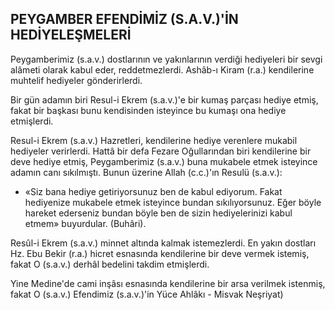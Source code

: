## PEYGAMBER EFENDİMİZ (S.A.V.)'İN HEDİYELEŞMELERİ

Peygamberimiz (s.a.v.) dostlarının ve yakınla­rının verdiği hediyeleri bir sevgi alâmeti olarak kabul eder, reddetmezlerdi. Ashâb-ı Kiram (r.a.) kendilerine muhtelif hediyeler gönderirlerdi.

Bir gün adamın biri Resul-i Ekrem (s.a.v.)'e bir kumaş parçası hediye etmiş, fakat bir başka­sı bunu kendisinden isteyince bu kumaşı ona he­diye etmişlerdi.

Resul-i Ekrem (s.a.v.) Hazretleri, kendilerine hediye verenlere mukabil hediyeler verirlerdi. Hattâ bir defa Fezare Oğullarından biri kendileri­ne bir deve hediye etmiş, Peygamberimiz (s.a.v.) buna mukabele etmek isteyince adamın canı sıkılmıştı. Bunun üzerine Allah (c.c.)'ın Resulü (s.a.v.):

- «Siz bana hediye getiriyorsunuz ben de kabul ediyorum. Fakat hediyenize mukabele etmek isteyince bundan sıkılıyorsunuz. Eğer böyle hareket ederseniz bundan böyle ben de sizin hediyelerinizi kabul etmem» buyurdular. (Buhâri).

Resûl-i Ekrem (s.a.v.) minnet altında kalmak istemezlerdi. En yakın dostları Hz. Ebu Bekir (r.a.) hicret esnasında kendilerine bir deve vermek istemiş, fakat O (s.a.v.) derhâl bedelini takdim etmişlerdi.

Yine Medine'de cami inşâsı esnasında kendi­lerine bir arsa verilmek istenmiş, fakat O (s.a.v.) Efendimiz (s.a.v.)'in Yüce Ahlâkı - Misvak Neşri­yat)
